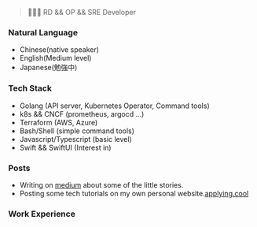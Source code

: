 > 👨🏻‍💻 RD && OP && SRE Developer

### Natural Language

- Chinese(native speaker)
- English(Medium level)
- Japanese(勉強中)　

### Tech Stack

- Golang (API server, Kubernetes Operator, Command tools)
- k8s && CNCF (prometheus, argocd ...)
- Terraform (AWS, Azure)
- Bash/Shell (simple command tools)
- Javascript/Typescript (basic level)
- Swift && SwiftUI (Interest in)

### Posts

- Writing on [medium](https://medium.com/@applying.cool) about some of the little stories.
- Posting some tech tutorials on my own personal website.[applying.cool](https://www.applying.cool)

### Work Experience


